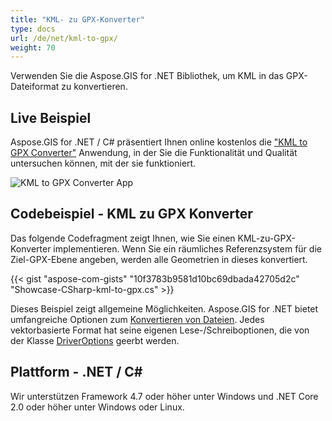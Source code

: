 ```yaml
---
title: "KML- zu GPX-Konverter"
type: docs
url: /de/net/kml-to-gpx/
weight: 70
---
```


Verwenden Sie die Aspose.GIS for .NET Bibliothek, um KML in das GPX-Dateiformat zu konvertieren.

## **Live Beispiel**

Aspose.GIS for .NET / C# präsentiert Ihnen online kostenlos die ["KML to GPX Converter"](https://products.aspose.app/gis/conversion/kml-to-gpx) Anwendung, in der Sie die Funktionalität und Qualität untersuchen können, mit der sie funktioniert.

![KML to GPX Converter App](conversion.png)

## **Codebeispiel - KML zu GPX Konverter**

Das folgende Codefragment zeigt Ihnen, wie Sie einen KML-zu-GPX-Konverter implementieren. Wenn Sie ein räumliches Referenzsystem für die Ziel-GPX-Ebene angeben, werden alle Geometrien in dieses konvertiert. 

{{< gist "aspose-com-gists" "10f3783b9581d10bc69dbada42705d2c" "Showcase-CSharp-kml-to-gpx.cs" >}}

Dieses Beispiel zeigt allgemeine Möglichkeiten. Aspose.GIS for .NET bietet umfangreiche Optionen zum [Konvertieren von Dateien](https://docs.aspose.com/gis/net/vector-layers/). Jedes vektorbasierte Format hat seine eigenen Lese-/Schreiboptionen, die von der Klasse [DriverOptions](https://reference.aspose.com/gis/net/aspose.gis/driveroptions) geerbt werden.

## **Plattform - .NET / C#**

Wir unterstützen Framework 4.7 oder höher unter Windows und .NET Core 2.0 oder höher unter Windows oder Linux.
